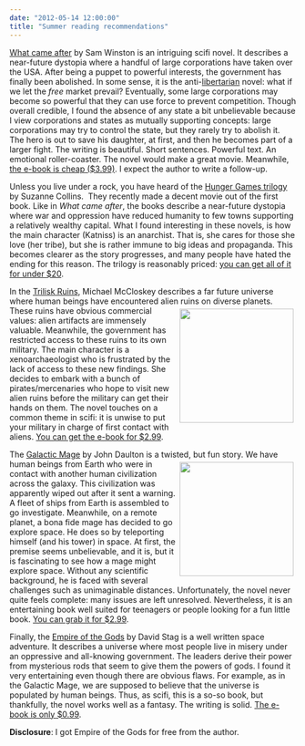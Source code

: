 ```yaml
---
date: "2012-05-14 12:00:00"
title: "Summer reading recommendations"
---
```




[What came after](https://www.amazon.com/What-Came-After-ebook/dp/B005V5DJ7U) by Sam Winston is an intriguing scifi novel. It describes a near-future dystopia where a handful of large corporations have taken over the USA. After being a puppet to powerful interests, the government has finally been abolished. In some sense, it is the anti-[libertarian](https://en.wikipedia.org/wiki/Libertarianism) novel: what if we let the _free_ market prevail? Eventually, some large corporations may become so powerful that they can use force to prevent competition. Though overall credible, I found the absence of any state a bit unbelievable because I view corporations and states as mutually supporting concepts: large corporations may try to control the state, but they rarely try to abolish it. The hero is out to save his daughter, at first, and then he becomes part of a larger fight. The writing is beautiful. Short sentences. Powerful text. An emotional roller-coaster. The novel would make a great movie. Meanwhile, [the e-book is cheap ($3.99)](https://www.amazon.com/What-Came-After-ebook/dp/B005V5DJ7U). I expect the author to write a follow-up.

Unless you live under a rock, you have heard of the [Hunger Games trilogy](https://www.amazon.com/The-Hunger-Games-Trilogy-ebook/dp/B004XJRQUQ/) by Suzanne Collins.  They recently made a decent movie out of the first book. Like in <em>What came after</em>, the books describe a near-future dystopia where war and oppression have reduced humanity to few towns supporting a relatively wealthy capital. What I found interesting in these novels, is how the main character (Katniss) is an anarchist. That is, she cares for those she love (her tribe), but she is rather immune to big ideas and propaganda. This becomes clearer as the story progresses, and many people have hated the ending for this reason. The trilogy is reasonably priced: [you can get all of it for under $20](https://www.amazon.com/The-Hunger-Games-Trilogy-ebook/dp/B004XJRQUQ/).

In the [Trilisk Ruins](https://www.amazon.com/Trilisk-Parker-Interstellar-Travels-ebook/dp/B005Q22AI2/), Michael McCloskey describes a far future universe where human beings have encountered alien ruins on diverse planets. <img decoding="async" style="width: 200px; margin: 5px; float: right;" src="http://cache.smashwire.com/bookCovers/6ff1af0c2a9e58cb2946622512472092314c3cac" /><br/>
These ruins have obvious commercial values: alien artifacts are immensely valuable. Meanwhile, the government has restricted access to these ruins to its own military. The main character is a xenoarchaeologist who is frustrated by the lack of access to these new findings. She decides to embark with a bunch of pirates/mercenaries who hope to visit new alien ruins before the military can get their hands on them. The novel touches on a common theme in scifi: it is unwise to put your military in charge of first contact with aliens. [You can get the e-book for $2.99](https://www.amazon.com/Trilisk-Parker-Interstellar-Travels-ebook/dp/B005Q22AI2).

The [Galactic Mage](https://www.amazon.com/The-Galactic-Mage-ebook/dp/B006VCZMVS/) by John Daulton is a twisted, but fun story. <img decoding="async" style="width: 200px; margin: 5px; float: right;" src="http://daultonbooks.com/wp-content/uploads/2012/01/cover_only_web1.jpg" /> We have human beings from Earth who were in contact with another human civilization across the galaxy. This civilization was apparently wiped out after it sent a warning. A fleet of ships from Earth is assembled to go investigate. Meanwhile, on a remote planet, a bona fide mage has decided to go explore space. He does so by teleporting himself (and his tower) in space. At first, the premise seems unbelievable, and it is, but it is fascinating to see how a mage might explore space. Without any scientific background, he is faced with several challenges such as unimaginable distances. Unfortunately, the novel never quite feels complete: many issues are left unresolved. Nevertheless, it is an entertaining book well suited for teenagers or people looking for a fun little book. [You can grab it for $2.99](https://www.amazon.com/The-Galactic-Mage-ebook/dp/B006VCZMVS/).

Finally, the [Empire of the Gods](https://www.amazon.com/Empire-of-the-Gods-ebook/dp/B0061C3ER2/) by David Stag is a well written space adventure. It describes a universe where most people live in misery under an oppressive and all-knowing government. The leaders derive their power from mysterious rods that seem to give them the powers of gods. I found it very entertaining even though there are obvious flaws. For example, as in the Galactic Mage, we are supposed to believe that the universe is populated by human beings. Thus, as scifi, this is a so-so book, but thankfully, the novel works well as a fantasy. The writing is solid. [The e-book is only $0.99](https://www.amazon.com/Empire-of-the-Gods-ebook/dp/B0061C3ER2/).

__Disclosure__: I got Empire of the Gods for free from the author.

